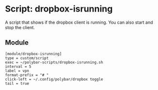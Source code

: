 # Script: dropbox-isrunning

A script that shows if the dropbox client is running. You can also start and stop the client.


## Module

```
[module/dropbox-isrunning]
type = custom/script
exec = ~/polybar-scripts/dropbox-isrunning.sh
interval = 5
label = vpn
format-prefix = "# "
click-left = ~/.config/polybar/dropbox toggle
tail = true
```
